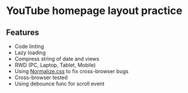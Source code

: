 # YouTube homepage layout practice

## Features

- Code linting
- Lazy loading
- Compress string of date and views
- RWD (PC, Laptop, Tablet, Mobile)
- Using [Normalize.css](https://necolas.github.io/normalize.css/) to fix cross-browser bugs
- Cross-browser tested
- Using debounce func for scroll event
